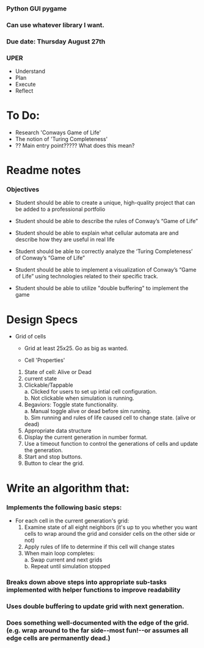 ### Python GUI pygame
### Can use whatever library I want. 
### Due date: Thursday August 27th
### UPER 
- Understand 
- Plan 
- Execute
- Reflect

# To Do: 
-	Research 'Conways Game of Life'
-	The notion of 'Turing Completeness'
-	?? Main entry point????? What does this mean?

# Readme notes
### Objectives
- Student should be able to create a unique, high-quality project that can be added to a professional portfolio

- Student should be able to describe the rules of Conway’s “Game of Life”

- Student should be able to explain what cellular automata are and describe how they are useful in real life

- Student should be able to correctly analyze the ‘Turing Completeness’ of Conway’s “Game of Life”

- Student should be able to implement a visualization of Conway’s “Game of Life” using technologies related to their specific track.

- Student should be able to utilize "double buffering" to implement the game

# Design Specs
- Grid of cells
	- Grid at least 25x25. Go as big as wanted. 

	- Cell 'Properties'
	1. State of cell: Alive or Dead
	2. current state
	3. Clickable/Tappable<br>
		a. Clicked for users to set up intial cell configuration.<br>
		b. Not clickable when simulation is running.  
	4. Begaviors: Toggle state functionality.<br>
		a. Manual toggle alive or dead before sim running.<br>
		b. Sim running and rules of life caused cell to change state. (alive or dead)
	5. Appropriate data structure
	6. Display the current generation in number format. 
	7. Use a timeout function to control the generations of cells and update the generation. 
	8. Start and stop buttons. 
	9. Button to clear the grid. 

# Write an algorithm that:
### Implements the following basic steps:
- For each cell in the current generation's grid:
	1. Examine state of all eight neighbors (it's up to you whether you want cells to wrap around the grid and consider cells on the other side or not)
	2. Apply rules of life to determine if this cell will change states
	3. When main loop completes:<br>
		a. Swap current and next grids<br>
		b. Repeat until simulation stopped
### Breaks down above steps into appropriate sub-tasks implemented with helper functions to improve readability

### Uses double buffering to update grid with next generation.

### Does something well-documented with the edge of the grid. (e.g. wrap around to the far side--most fun!--or assumes all edge cells are permanently dead.)